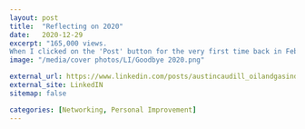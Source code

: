 ```yaml
---
layout: post
title:  "Reflecting on 2020"
date:   2020-12-29
excerpt: "165,000 views.
When I clicked on the 'Post' button for the very first time back in February, I never would have imagined the chain reaction that would be set in motion. As the year wraps up, I do not want to focus on what 2020 has taken from me, but rather what 2020 has brought to my life."
image: "/media/cover photos/LI/Goodbye 2020.png"

external_url: https://www.linkedin.com/posts/austincaudill_oilandgasindustry-network-learn-activity-6749766209752903680-3-vz
external_site: LinkedIN
sitemap: false

categories: [Networking, Personal Improvement]
---
```

